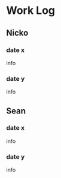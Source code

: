 # Work Log

## Nicko

### date x

info

### date y

info


## Sean

### date x

info

### date y

info
